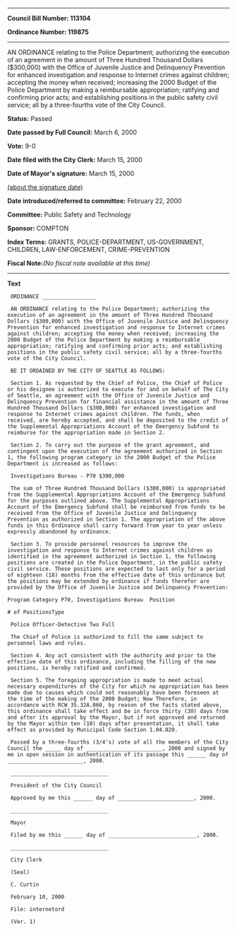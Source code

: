 

********

**Council Bill Number: 113104**
   
**Ordinance Number: 119875**
********

 AN ORDINANCE relating to the Police Department; authorizing the execution of an agreement in the amount of Three Hundred Thousand Dollars ($300,000) with the Office of Juvenile Justice and Delinquency Prevention for enhanced investigation and response to Internet crimes against children; accepting the money when received; increasing the 2000 Budget of the Police Department by making a reimbursable appropriation; ratifying and confirming prior acts; and establishing positions in the public safety civil service; all by a three-fourths vote of the City Council.

**Status:** Passed
   
**Date passed by Full Council:** March 6, 2000
   
**Vote:** 9-0
   
**Date filed with the City Clerk:** March 15, 2000
   
**Date of Mayor's signature:** March 15, 2000
   
[(about the signature date)](/~public/approvaldate.htm)
   
   
   
**Date introduced/referred to committee:** February 22, 2000
   
**Committee:** Public Safety and Technology
   
**Sponsor:** COMPTON
   
   
**Index Terms:** GRANTS, POLICE-DEPARTMENT, US-GOVERNMENT, CHILDREN, LAW-ENFORCEMENT, CRIME-PREVENTION

**Fiscal Note:**_(No fiscal note available at this time)_

********

**Text**
   
```
 ORDINANCE _________________

 AN ORDINANCE relating to the Police Department; authorizing the execution of an agreement in the amount of Three Hundred Thousand Dollars ($300,000) with the Office of Juvenile Justice and Delinquency Prevention for enhanced investigation and response to Internet crimes against children; accepting the money when received; increasing the 2000 Budget of the Police Department by making a reimbursable appropriation; ratifying and confirming prior acts; and establishing positions in the public safety civil service; all by a three-fourths vote of the City Council.

 BE IT ORDAINED BY THE CITY OF SEATTLE AS FOLLOWS:

 Section 1. As requested by the Chief of Police, the Chief of Police or his designee is authorized to execute for and on behalf of The City of Seattle, an agreement with the Office of Juvenile Justice and Delinquency Prevention for financial assistance in the amount of Three Hundred Thousand Dollars ($300,000) for enhanced investigation and response to Internet crimes against children. The funds, when received, are hereby accepted, and shall be deposited to the credit of the Supplemental Appropriations Account of the Emergency Subfund to reimburse for the appropriation made in Section 2.

 Section 2. To carry out the purpose of the grant agreement, and contingent upon the execution of the agreement authorized in Section 1, the following program category in the 2000 Budget of the Police Department is increased as follows:

 Investigations Bureau - P70 $300,000

 The sum of Three Hundred Thousand Dollars ($300,000) is appropriated from the Supplemental Appropriations Account of the Emergency Subfund for the purposes outlined above. The Supplemental Appropriations Account of the Emergency Subfund shall be reimbursed from funds to be received from the Office of Juvenile Justice and Delinquency Prevention as authorized in Section 1. The appropriation of the above funds in this Ordinance shall carry forward from year to year unless expressly abandoned by ordinance.

 Section 3. To provide personnel resources to improve the investigation and response to Internet crimes against children as identified in the agreement authorized in Section 1, the following positions are created in the Police Department, in the public safety civil service. These positions are expected to last only for a period of eighteen (18) months from the effective date of this ordinance but the positions may be extended by ordinance if funds therefor are provided by the Office of Juvenile Justice and Delinquency Prevention:

Program Category P70, Investigations Bureau  Position

# of PositionsType

 Police Officer-Detective Two Full

 The Chief of Police is authorized to fill the same subject to personnel laws and rules.

 Section 4. Any act consistent with the authority and prior to the effective date of this ordinance, including the filling of the new positions, is hereby ratified and confirmed.

 Section 5. The foregoing appropriation is made to meet actual necessary expenditures of the City for which no appropriation has been made due to causes which could not reasonably have been foreseen at the time of the making of the 2000 Budget; Now Therefore, in accordance with RCW 35.32A.060, by reason of the facts stated above, this ordinance shall take effect and be in force thirty (30) days from and after its approval by the Mayor, but if not approved and returned by the Mayor within ten (10) days after presentation, it shall take effect as provided by Municipal Code Section 1.04.020.

 Passed by a three-fourths (3/4's) vote of all the members of the City Council the _____ day of ________________________, 2000 and signed by me in open session in authentication of its passage this ______ day of ________________________, 2000.

 _______________________________

 President of the City Council

 Approved by me this ______ day of ________________________, 2000.

 _______________________________

 Mayor

 Filed by me this ______ day of ____________________________, 2000.

 _______________________________

 City Clerk

 (Seal)

 C. Curtin

 February 10, 2000

 File: internetord

 (Ver. 1)

```
